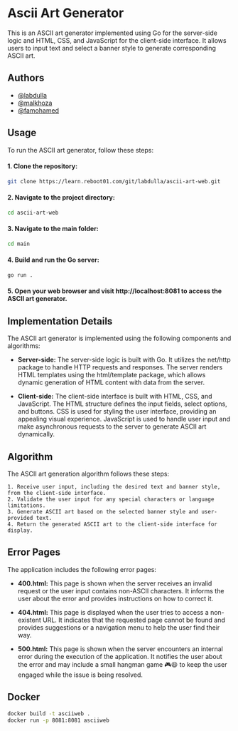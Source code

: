 
# Ascii Art Generator
This is an ASCII art generator implemented using Go for the server-side logic and HTML, CSS, and JavaScript for the client-side interface. It allows users to input text and select a banner style to generate corresponding ASCII art.


## Authors

- [@labdulla](www.https://learn.reboot01.com/git/labdulla)
- [@malkhoza](www.https://learn.reboot01.com/git/@malkhoza)
- [@famohamed]((www.https://learn.reboot01.com/git/@famohamed))




## Usage
To run the ASCII art generator, follow these steps:

#### 1. Clone the repository:
``` bash
git clone https://learn.reboot01.com/git/labdulla/ascii-art-web.git

```
#### 2. Navigate to the project directory:
``` bash
cd ascii-art-web

```
#### 3. Navigate to the main folder:
``` bash
cd main

```
#### 4. Build and run the Go server:
``` bash
go run .
```
#### 5. Open your web browser and visit http://localhost:8081 to access the ASCII art generator.

## Implementation Details
The ASCII art generator is implemented using the following components and algorithms:

* **Server-side:** The server-side logic is built with Go. It utilizes the net/http package to handle HTTP requests and responses. The server renders HTML templates using the html/template package, which allows dynamic generation of HTML content with data from the server.

* **Client-side:** The client-side interface is built with HTML, CSS, and JavaScript. The HTML structure defines the input fields, select options, and buttons. CSS is used for styling the user interface, providing an appealing visual experience. JavaScript is used to handle user input and make asynchronous requests to the server to generate ASCII art dynamically.

## Algorithm
The ASCII art generation algorithm follows these steps: 

    1. Receive user input, including the desired text and banner style, from the client-side interface.
    2. Validate the user input for any special characters or language limitations.
    3. Generate ASCII art based on the selected banner style and user-provided text.
    4. Return the generated ASCII art to the client-side interface for display.

## Error Pages
The application includes the following error pages:

* **400.html:** This page is shown when the server receives an invalid request or the user input contains non-ASCII characters. It informs the user about the error and provides instructions on how to correct it.

* **404.html:** This page is displayed when the user tries to access a non-existent URL. It indicates that the requested page cannot be found and provides suggestions or a navigation menu to help the user find their way.

* **500.html:** This page is shown when the server encounters an internal error during the execution of the application. It notifies the user about the error and may include a small hangman game 🎮😆 to keep the user engaged while the issue is being resolved.

## Docker 
```bash
docker build -t asciiweb . 
docker run -p 8081:8081 asciiweb
```